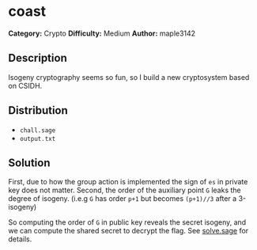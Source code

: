 # coast
**Category:** Crypto
**Difficulty:** Medium
**Author:** maple3142

## Description

Isogeny cryptography seems so fun, so I build a new cryptosystem based on CSIDH.

## Distribution

- `chall.sage`
- `output.txt`

## Solution

First, due to how the group action is implemented the sign of `es` in private key does not matter. Second, the order of the auxiliary point `G` leaks the degree of isogeny. (i.e.g `G` has order `p+1` but becomes `(p+1)//3` after a 3-isogeny)

So computing the order of `G` in public key reveals the secret isogeny, and we can compute the shared secret to decrypt the flag. See [solve.sage](./challenge/solve.sage) for details.
